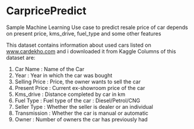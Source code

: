 # CarpricePredict
Sample Machine Learning Use case to predict resale price of car depends on present price, kms_drive, fuel_type and some other features

This dataset contains information about used cars listed on www.cardekho.com and i downloaded it from Kaggle
Columns of this dataset are:
1. Car Name : Name of the Car
2. Year : Year in which the car was bought
3. Selling Price : Price, the owner wants to sell the car
4. Present Price : Current ex-showroom price of the car
5.  Kms_drive : Distance completed by car in km
6.  Fuel Type : Fuel type of the car : Diesel/Petrol/CNG
7.  Seller Type : Whether the seller is dealer or an individual
8.  Transmission : Whether the car is manual or automatic
9.  Owner : Number of owners the car has previously had


